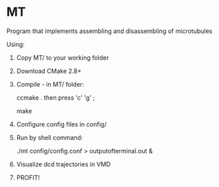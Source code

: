 # MT
 Program that implements assembling and disassembling of microtubules

 Using:

 1) Copy MT/ to your working folder
 
 2) Download CMake 2.8+
 
 3) Compile - in MT/ folder: 

 	ccmake .
 then press 'c' 'g' ;
 
 	make

 4) Configure config files in config/
 
 5) Run by shell command:
 
 	./mt config/config.conf > outputofterminal.out &
 	
 6) Visualize dcd trajectories in VMD
 
 7) PROFIT!
